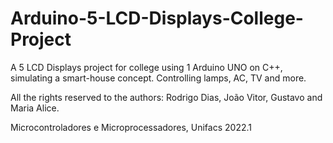# Arduino-5-LCD-Displays-College-Project
A 5 LCD Displays project for college using 1 Arduino UNO on C++, simulating a smart-house concept. Controlling lamps, AC, TV and more. 



All the rights reserved to the authors: Rodrigo Dias, João Vitor, Gustavo and Maria Alice.

Microcontroladores e Microprocessadores, Unifacs 2022.1
